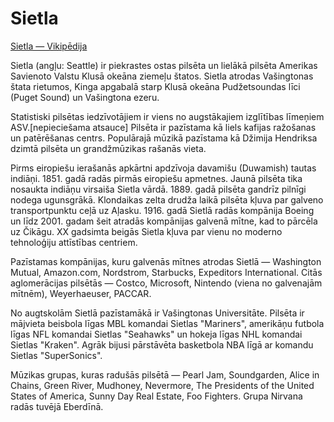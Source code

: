 # Sietla

[Sietla — Vikipēdija](https://lv.wikipedia.org/wiki/Sietla)

Sietla (angļu: Seattle) ir piekrastes ostas pilsēta un lielākā pilsēta Amerikas Savienoto Valstu Klusā okeāna ziemeļu štatos. Sietla atrodas Vašingtonas štata rietumos, Kinga apgabalā starp Klusā okeāna Pudžetsoundas līci (Puget Sound) un Vašingtona ezeru.

Statistiski pilsētas iedzīvotājiem ir viens no augstākajiem izglītības līmeņiem ASV.[nepieciešama atsauce] Pilsēta ir pazīstama kā liels kafijas ražošanas un patērēšanas centrs. Populārajā mūzikā pazīstama kā Džimija Hendriksa dzimtā pilsēta un grandžmūzikas rašanās vieta.

Pirms eiropiešu ierašanās apkārtni apdzīvoja davamišu (Duwamish) tautas indiāņi. 1851. gadā radās pirmās eiropiešu apmetnes. Jaunā pilsēta tika nosaukta indiāņu virsaiša Sietla vārdā. 1889. gadā pilsēta gandrīz pilnīgi nodega ugunsgrākā. Klondaikas zelta drudža laikā pilsēta kļuva par galveno transportpunktu ceļā uz Aļasku. 1916. gadā Sietlā radās kompānija Boeing un līdz 2001. gadam šeit atradās kompānijas galvenā mītne, kad to pārcēla uz Čikāgu. XX gadsimta beigās Sietla kļuva par vienu no moderno tehnoloģiju attīstības centriem.

Pazīstamas kompānijas, kuru galvenās mītnes atrodas Sietlā — Washington Mutual, Amazon.com, Nordstrom, Starbucks, Expeditors International. Citās aglomerācijas pilsētās — Costco, Microsoft, Nintendo (viena no galvenajām mītnēm), Weyerhaeuser, PACCAR.

No augtskolām Sietlā pazīstamākā ir Vašingtonas Universitāte. Pilsēta ir mājvieta beisbola līgas MBL komandai Sietlas "Mariners", amerikāņu futbola līgas NFL komandai Sietlas "Seahawks" un hokeja līgas NHL komandai Sietlas "Kraken". Agrāk bijusi pārstāvēta basketbola NBA līgā ar komandu Sietlas "SuperSonics".

Mūzikas grupas, kuras radušās pilsētā — Pearl Jam, Soundgarden, Alice in Chains, Green River, Mudhoney, Nevermore, The Presidents of the United States of America, Sunny Day Real Estate, Foo Fighters. Grupa Nirvana radās tuvējā Eberdīnā.

<!---
cspell:ignore Eberdīnā Mudhoney transportpunktu Soundgarden Pudžetsoundas Duwamish davamišu Klondaikas Seahawks
--->
